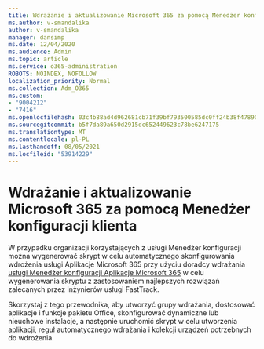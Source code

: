 ```yaml
---
title: Wdrażanie i aktualizowanie Microsoft 365 za pomocą Menedżer konfiguracji klienta
ms.author: v-smandalika
author: v-smandalika
manager: dansimp
ms.date: 12/04/2020
ms.audience: Admin
ms.topic: article
ms.service: o365-administration
ROBOTS: NOINDEX, NOFOLLOW
localization_priority: Normal
ms.collection: Adm_O365
ms.custom:
- "9004212"
- "7416"
ms.openlocfilehash: 03c4b88ad4d962681cb71f39bf793500585dc0ff24b38f47890547781fc25f80
ms.sourcegitcommit: b5f7da89a650d2915dc652449623c78be6247175
ms.translationtype: MT
ms.contentlocale: pl-PL
ms.lasthandoff: 08/05/2021
ms.locfileid: "53914229"
---
```

# <a name="deploy-and-update-microsoft-365-apps-with-configuration-manager-advisor"></a>Wdrażanie i aktualizowanie Microsoft 365 za pomocą Menedżer konfiguracji klienta

W przypadku organizacji korzystających z usługi Menedżer konfiguracji można wygenerować skrypt w celu automatycznego skonfigurowania wdrożenia usługi Aplikacje Microsoft 365 przy użyciu doradcy wdrażania [usługi Menedżer konfiguracji Aplikacje Microsoft 365](https://go.microsoft.com/fwlink/?linkid=2146549) w celu wygenerowania skryptu z zastosowaniem najlepszych rozwiązań zalecanych przez inżynierów usługi FastTrack.

Skorzystaj z tego przewodnika, aby utworzyć grupy wdrażania, dostosować aplikacje i funkcje pakietu Office, skonfigurować dynamiczne lub nieuchowe instalacje, a następnie uruchomić skrypt w celu utworzenia aplikacji, reguł automatycznego wdrażania i kolekcji urządzeń potrzebnych do wdrożenia.
